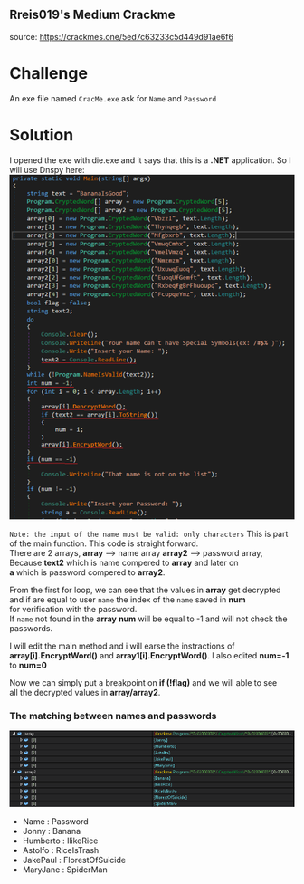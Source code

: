 ## Rreis019's Medium Crackme
source: https://crackmes.one/5ed7c63233c5d449d91ae6f6

# Challenge

An exe file named `CracMe.exe` ask for `Name` and `Password`
# Solution

I opened the exe with die.exe and it says that this is a __.NET__ application. So I will use Dnspy here:\
![](main_part.png)

`Note: the input of the name must be valid: only characters`
This is part of the main function. This code is straight forward.\
There are 2 arrays, __array__ --> name array __array2__ --> password array, Because __text2__ which is name compered to __array__ and later on\
__a__ which is password compered to __array2__.

From the first for loop, we can see that the values in __array__ get decrypted and if are equal to user `name` the index of the `name` saved in __num__\
for verification with the password.\
If `name` not found in the __array__ __num__ will be equal to -1 and will not check the passwords.

I will edit the main method and i will earse the instractions of __array[i].EncryptWord()__ and __array1[i].EncryptWord()__.
I also edited __num=-1__ to __num=0__

Now we can simply put a breakpoint on  __if (!flag)__ and we will able to see\
all the decrypted values in __array/array2__.

### The matching between names and passwords
![](names_passwords.png)

* Name : Password
* Jonny : Banana
* Humberto : IlikeRice
* Astolfo : RiceIsTrash
* JakePaul : FlorestOfSuicide
* MaryJane : SpiderMan

